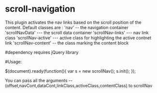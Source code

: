 # scroll-navigation
This plugin activates the nav links based on the scroll position of the content.
Default classes are : 
'nav' --  the navigation container
'scrollNavData' --- the scroll data container
'scrollNav-links' --- nav link class
'scrollNav-active' --- active class for highlighting the active contnet link
'scrollNav-content' -- the class marking the content block

#dependency
requires jQuery library

#Usage:

$(document).ready(function(){
    var s = new scrollNav();
    s.init();
});

You can pass all the arguments -- (offset,navCont,dataCont,linkClass,activeClass,contentClass) to scrollNav


